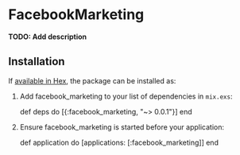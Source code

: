 # FacebookMarketing

**TODO: Add description**

## Installation

If [available in Hex](https://hex.pm/docs/publish), the package can be installed as:

  1. Add facebook_marketing to your list of dependencies in `mix.exs`:

        def deps do
          [{:facebook_marketing, "~> 0.0.1"}]
        end

  2. Ensure facebook_marketing is started before your application:

        def application do
          [applications: [:facebook_marketing]]
        end

